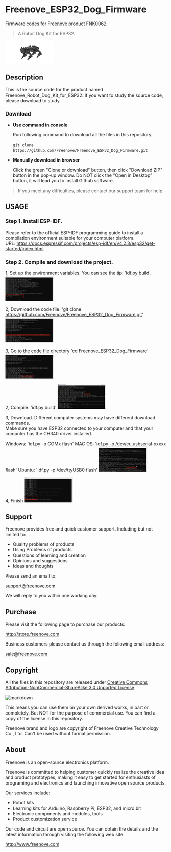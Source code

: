 # Freenove_ESP32_Dog_Firmware
Firmware codes for Freenove product FNK0062.

> A Robot Dog Kit for ESP32.

<img src='Picture/icon.png' width='30%'/>

## Description
This is the source code for the product named Freenove_Robot_Dog_Kit_for_ESP32.
If you want to study the source code, please download to study.

### Download

* **Use command in console**

	Run following command to download all the files in this repository.

	`git clone https://github.com/Freenove/Freenove_ESP32_Dog_Firmware.git`

* **Manually download in browser**

	Click the green "Clone or download" button, then click "Download ZIP" button in the pop-up window.
	Do NOT click the "Open in Desktop" button, it will lead you to install Github software.

> If you meet any difficulties, please contact our support team for help.

## USAGE
### Step 1. Install ESP-IDF.

Please refer to the official ESP-IDF programming guide to install a compilation environment suitable for your computer platform.  
URL: https://docs.espressif.com/projects/esp-idf/en/v4.2.3/esp32/get-started/index.html

### Step 2. Compile and download the project.
1, Set up the environment variables.
You can see the tip: 'idf.py build'.
<img src='Picture/esp-idf.png' width='30%'/>

2, Download the code file.
'git clone https://github.com/Freenove/Freenove_ESP32_Dog_Firmware.git'
<img src='Picture/code.png' width='30%'/>

3, Go to the code file directory
'cd Freenove_ESP32_Dog_Firmware'
<img src='Picture/cd.png' width='30%'/>

2, Compile.
'idf.py build'
<img src='Picture/build.png' width='30%'/>

3, Download.
Different computer systems may have different download commands.  
Make sure you have ESP32 connected to your computer and that your computer has the CH340 driver installed.  

Windows: 'idf.py -p COMx flash'
MAC OS: 'idf.py -p /dev/cu.usbserial-xxxxx flash'
Ubuntu: 'idf.py -p /dev/ttyUSB0 flash'
<img src='Picture/flash.png' width='30%'/>

4, Finish
<img src='Picture/finish.png' width='30%'/>

## Support

Freenove provides free and quick customer support. Including but not limited to:

* Quality problems of products
* Using Problems of products
* Questions of learning and creation
* Opinions and suggestions
* Ideas and thoughts

Please send an email to:

[support@freenove.com](mailto:support@freenove.com)

We will reply to you within one working day.

## Purchase

Please visit the following page to purchase our products:

http://store.freenove.com

Business customers please contact us through the following email address:

[sale@freenove.com](mailto:sale@freenove.com)

## Copyright

All the files in this repository are released under [Creative Commons Attribution-NonCommercial-ShareAlike 3.0 Unported License](http://creativecommons.org/licenses/by-nc-sa/3.0/).

![markdown](https://i.creativecommons.org/l/by-nc-sa/3.0/88x31.png)

This means you can use them on your own derived works, in part or completely. But NOT for the purpose of commercial use.
You can find a copy of the license in this repository.

Freenove brand and logo are copyright of Freenove Creative Technology Co., Ltd. Can't be used without formal permission.


## About

Freenove is an open-source electronics platform.

Freenove is committed to helping customer quickly realize the creative idea and product prototypes, making it easy to get started for enthusiasts of programing and electronics and launching innovative open source products.

Our services include:

* Robot kits
* Learning kits for Arduino, Raspberry Pi, ESP32, and micro:bit
* Electronic components and modules, tools
* Product customization service

Our code and circuit are open source. You can obtain the details and the latest information through visiting the following web site:

http://www.freenove.com
